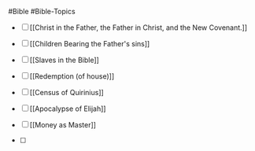 #Bible #Bible-Topics

- [ ] [[Christ in the Father, the Father in Christ, and the New Covenant.]]

- [ ] [[Children Bearing the Father's sins]]

- [ ] [[Slaves in the Bible]]
- [ ] [[Redemption (of house)]]
- [ ] [[Census of Quirinius]]
- [ ] [[Apocalypse of Elijah]]
- [ ] [[Money as Master]]
- [ ] 